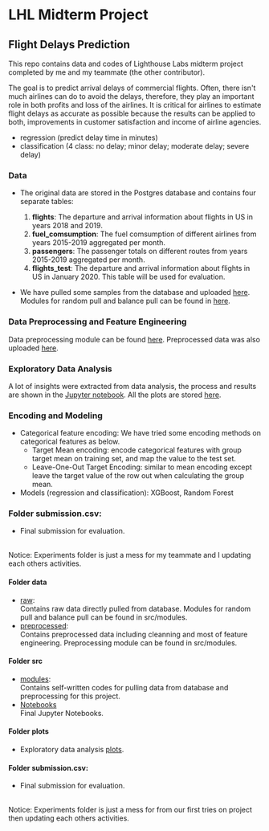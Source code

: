# LHL Midterm Project
## Flight Delays Prediction

This repo contains data and codes of Lighthouse Labs midterm project completed by me and my teammate (the other contributor). <br>

The goal is to predict arrival delays of commercial flights. Often, there isn't much airlines can do to avoid the delays, therefore, they play an important role in both profits and loss of the airlines. It is critical for airlines to estimate flight delays as accurate as possible because the results can be applied to both, improvements in customer satisfaction and income of airline agencies.
- regression (predict delay time in minutes)
- classification (4 class: no delay; minor delay; moderate delay; severe delay)


### Data

- The original data are stored in the Postgres database and contains four separate tables: 

    1. **flights**: The departure and arrival information about flights in US in years 2018 and 2019.
    2. **fuel_comsumption**: The fuel comsumption of different airlines from years 2015-2019 aggregated per month.
    3. **passengers**: The passenger totals on different routes from years 2015-2019 aggregated per month.
    4. **flights_test**: The departure and arrival information about flights in US in January 2020. This table will be used for evaluation.

- We have pulled some samples from the database and uploaded [here](data/raw). Modules for random pull and balance pull can be found in [here](src/modules).

### Data Preprocessing and Feature Engineering
Data preprocessing module can be found [here](src/modules). Preprocessed data was also uploaded [here](data/preprocessed). <br>

### Exploratory Data Analysis
A lot of insights were extracted from data analysis, the process and results are shown in the [Jupyter notebook](src/notebooks/EDA_and_more_feature_engineering.ipynb). All the plots are stored [here](plots).

### Encoding and Modeling
- Categorical feature encoding: We have tried some encoding methods on categorical features as below.
    - Target Mean encoding: encode categorical features with group target mean on training set, and map the value to the test set.
    - Leave-One-Out Target Encoding: similar to mean encoding except leave the target value of the row out when calculating the group mean.
- Models (regression and classification): XGBoost, Random Forest

### Folder submission.csv: <br>
* Final submission for evaluation. <br>
<br>
Notice: Experiments folder is just a mess for my teammate and I updating each others activities.

#### Folder data
* [raw](data/raw):<br>
    Contains raw data directly pulled from database. Modules for random pull and balance pull can be found in src/modules. <br>
* [preprocessed](data/preprocessed):<br>
    Contains preprocessed data including cleanning and most of feature engineering. Preprocessing module can be found in src/modules. <br>
#### Folder src <br>
* [modules](src/modules): <br>
    Contains self-written codes for pulling data from database and preprocessing for this project. <br>
* [Notebooks](src/notebooks) <br>
    Final Jupyter Notebooks. <br>
#### Folder plots <br>
* Exploratory data analysis [plots](plots). <br>
#### Folder submission.csv: <br>
* Final submission for evaluation. <br>
<br>
Notice: Experiments folder is just a mess for from our first tries on project then updating each others activities.
